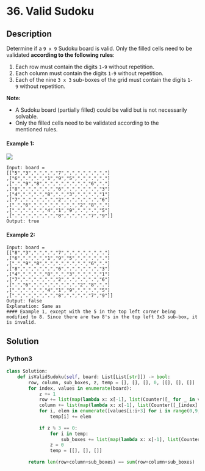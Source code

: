 # 36. Valid Sudoku

## Description
Determine if a `9 x 9` Sudoku board is valid. Only the filled cells need to be validated **according to the following rules**:

1. Each row must contain the digits `1-9` without repetition.
2. Each column must contain the digits `1-9` without repetition.
3. Each of the nine `3 x 3` sub-boxes of the grid must contain the digits `1-9` without repetition.

**Note:**

* A Sudoku board (partially filled) could be valid but is not necessarily solvable.
* Only the filled cells need to be validated according to the mentioned rules.

#### Example 1:
![](https://upload.wikimedia.org/wikipedia/commons/thumb/f/ff/Sudoku-by-L2G-20050714.svg/250px-Sudoku-by-L2G-20050714.svg.png)
```
Input: board = 
[["5","3",".",".","7",".",".",".","."]
,["6",".",".","1","9","5",".",".","."]
,[".","9","8",".",".",".",".","6","."]
,["8",".",".",".","6",".",".",".","3"]
,["4",".",".","8",".","3",".",".","1"]
,["7",".",".",".","2",".",".",".","6"]
,[".","6",".",".",".",".","2","8","."]
,[".",".",".","4","1","9",".",".","5"]
,[".",".",".",".","8",".",".","7","9"]]
Output: true
```

#### Example 2:
```
Input: board = 
[["8","3",".",".","7",".",".",".","."]
,["6",".",".","1","9","5",".",".","."]
,[".","9","8",".",".",".",".","6","."]
,["8",".",".",".","6",".",".",".","3"]
,["4",".",".","8",".","3",".",".","1"]
,["7",".",".",".","2",".",".",".","6"]
,[".","6",".",".",".",".","2","8","."]
,[".",".",".","4","1","9",".",".","5"]
,[".",".",".",".","8",".",".","7","9"]]
Output: false
Explanation: Same as 
#### Example 1, except with the 5 in the top left corner being modified to 8. Since there are two 8's in the top left 3x3 sub-box, it is invalid.
```


## Solution

### Python3
```python
class Solution:
    def isValidSudoku(self, board: List[List[str]]) -> bool:
        row, column, sub_boxes, z, temp = [], [], [], 0, [[], [], []]
        for index, values in enumerate(board):
            z += 1
            row += list(map(lambda x: x[-1], list(Counter([_ for _ in values if _ != "."]).items())))
            column += list(map(lambda x: x[-1], list(Counter([_[index] for _ in board if _[index] != "."]).items())))
            for i, elem in enumerate([values[i:i+3] for i in range(0,9,3)]):
                temp[i] += elem
            
            if z % 3 == 0:
                for i in temp:
                    sub_boxes += list(map(lambda x: x[-1], list(Counter([_ for _ in i if _ != "."]).items())))
                z = 0
                temp = [[], [], []]                
                    
        return len(row+column+sub_boxes) == sum(row+column+sub_boxes)
```